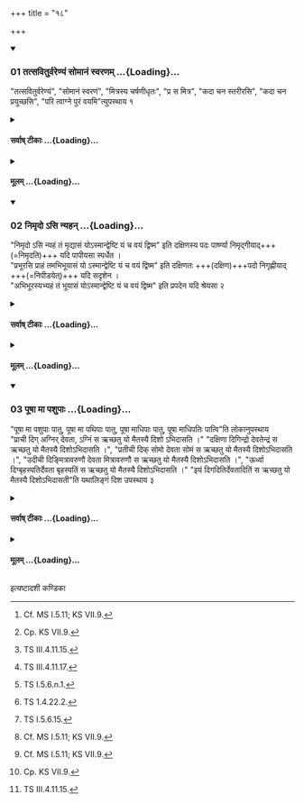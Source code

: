 +++
title = "१८"

+++

<div class="js_include" includetitle="true" newlevelforh1="3" unfilled url="/vedAH_yajuH/taittirIyam/sUtram/ApastambaH/shrautam/vishvAsa-prastutiH/06/18/01_tatsaviturvareNyaM_somAnaM_svaraNam.md">
<details open><summary><h3>01 तत्सवितुर्वरेण्यं सोमानं स्वरणम् ...{Loading}...</h3></summary>

"तत्सवितुर्वरेण्यं", "सोमानं स्वरणं", "मित्रस्य चर्षणीधृतः", "प्र स मित्र", "कदा चन स्तरीरसि", "कदा चन प्रयुच्छसि", "परि त्वाग्ने पुरं वयमि"त्युपस्थाय १  

</details>
</div>
<div class="js_include collapsed" newlevelforh1="4" title="सर्वाष् टीकाः" unfilled url="/vedAH_yajuH/taittirIyam/sUtram/ApastambaH/shrautam/sarvASh_TIkAH/06/18/01_tatsaviturvareNyaM_somAnaM_svaraNam.md">
<details><summary><h4>सर्वाष् टीकाः ...{Loading}...</h4></summary>
<details><summary>थिते</summary>

1. with tat savitur vareṇyam...[^1], somānaṁ svaraṇam..,[^2] mitrasya carṣanīdhr̥taḥ...,[^3] pra sa mitra...,[^4] kadā cana starīrasi...,[^5] kadā cana prayucchasi...,[^6] pari tvāgne puraṁ vayam...[^7] having stood near the Āhvanīya while praising it,

[^1-2]: TS I.5.6.1-m.  

[^3]: TS III.4.11.15.  

[^4]: TS III.4.11.17.  

[^5]: TS I.5.6.n.1.  

[^6]: TS 1.4.22.2.  

[^7]: TS I.5.6.15.
</details>
</details>
</div>
<div class="js_include collapsed" newlevelforh1="4" title="मूलम्" unfilled url="/vedAH_yajuH/taittirIyam/sUtram/ApastambaH/shrautam/mUlam/06/18/01_tatsaviturvareNyaM_somAnaM_svaraNam.md">
<details><summary><h4>मूलम् ...{Loading}...</h4></summary>

तत्सवितुर्वरेण्यं सोमानं स्वरणं मित्रस्य चर्षणीधृतः प्र स मित्र कदा चन स्तरीरसि कदा चन प्रयुच्छसि परि त्वाग्ने पुरं वयमित्युपस्थाय १
</details>
</div>
<div class="js_include" includetitle="true" newlevelforh1="3" unfilled url="/vedAH_yajuH/taittirIyam/sUtram/ApastambaH/shrautam/vishvAsa-prastutiH/06/18/02_nimRdo.asi_nyahan.md">
<details open><summary><h3>02 निमृदो ऽसि न्यहन् ...{Loading}...</h3></summary>

"निमृदो ऽसि न्यहं तं मृद्यासं योऽस्मान्द्वेष्टि यं च वयं द्विष्म" इति दक्षिणस्य पदः पार्ष्ण्या निमृद्गीयाद्+++(=निमृदति)+++ यदि पापीयसा स्पर्धेत ।  
"प्रभूरसि प्राहं तमभिभूयासं यो ऽस्मान्द्वेष्टि यं च वयं द्विष्म" इति दक्षिणतः +++(दक्षिण)+++पदो निगृह्णीयाद् +++(=निपीडयेत्)+++ यदि सदृशेन ।  
"अभिभूरस्यभ्यहं तं भूयासं योऽस्मान्द्वेष्टि यं च वयं द्विष्म" इति प्रपदेन यदि श्रेयसा २  

</details>
</div>
<div class="js_include collapsed" newlevelforh1="4" title="सर्वाष् टीकाः" unfilled url="/vedAH_yajuH/taittirIyam/sUtram/ApastambaH/shrautam/sarvASh_TIkAH/06/18/02_nimRdo.asi_nyahan.md">
<details><summary><h4>सर्वाष् टीकाः ...{Loading}...</h4></summary>
<details><summary>थिते</summary>

2. with nimr̥do'si nyahaṁ tam... he should press (the ground) with the heel of the right foot in case he vies with an inferior enemy; with prabhūrasi prāhaṁ tamabhibhūyāsam... if with an equal (enemy); and with abhibhūrasyabhyahaṁ tam bhūyāsam... if with a superior (enemy).[^1]  

[^1]: Cf. MS I.5.11; KS VII.9.
</details>
</details>
</div>
<div class="js_include collapsed" newlevelforh1="4" title="मूलम्" unfilled url="/vedAH_yajuH/taittirIyam/sUtram/ApastambaH/shrautam/mUlam/06/18/02_nimRdo.asi_nyahan.md">
<details><summary><h4>मूलम् ...{Loading}...</h4></summary>

निमृदो ऽसि न्यहं तं मृद्यासं योऽस्मान्द्वेष्टि यं च वयं द्विष्म इति दक्षिणस्य पदः पार्ष्ण्या निमृद्गीयाद्यदि पापीयसा स्पर्धेत । प्रभूरसि प्राहं तमभिभूयासं यो ऽस्मान्द्वेष्टि यं च वयं द्विष्म इति दक्षिणतः पदो निगृह्णीयाद्यदि सदृशेन । अभिभूरस्यभ्यहं तं भूयासं योऽस्मान्द्वेष्टि यं च वयं द्विष्म इति प्रपदेन यदि श्रेयसा २
</details>
</div>
<div class="js_include" includetitle="true" newlevelforh1="3" unfilled url="/vedAH_yajuH/taittirIyam/sUtram/ApastambaH/shrautam/vishvAsa-prastutiH/06/18/03_pUShA_mA_pashupAH.md">
<details open><summary><h3>03 पूषा मा पशुपाः ...{Loading}...</h3></summary>

"पूषा मा पशुपाः पातु, पूषा मा पथिपाः पातु, पूषा माधिपाः पातु, पूषा माधिपतिः पात्वि"ति लोकानुपस्थाय  
"प्राची दिग् अग्निर् देवता, ऽग्निं स ऋच्छतु यो मैतस्यै दिशो ऽभिदासति ।" "दक्षिणा दिगिन्द्रो देवतेन्द्रं स ऋच्छतु यो
मैतस्यै दिशोऽभिदासति ।", "प्रतीची दिक् सोमो देवता सोमं स ऋच्छतु यो मैतस्यै दिशोऽभिदासति ।", "उदीची दिङ्मित्रावरुणौ देवता मित्रावरुणौ स ऋच्छतु यो मैतस्यै दिशोऽभिदासति ।", "ऊर्ध्वा दिग्बृहस्पतिर्देवता बृहस्पतिं स ऋच्छतु यो मैतस्यै दिशोऽभिदासति ।" "इयं दिगदितिर्देवतादितिं स ऋच्छतु यो मैतस्यै दिशोऽभिदासती"ति यथालिङ्गं दिश उपस्थाय ३  

</details>
</div>
<div class="js_include collapsed" newlevelforh1="4" title="सर्वाष् टीकाः" unfilled url="/vedAH_yajuH/taittirIyam/sUtram/ApastambaH/shrautam/sarvASh_TIkAH/06/18/03_pUShA_mA_pashupAH.md">
<details><summary><h4>सर्वाष् टीकाः ...{Loading}...</h4></summary>
<details><summary>थिते</summary>

3. With the formulae beginning with pūṣā mā pātu...[^1] having praised the worlds, with formulae beginning with prācī digagnir devatā[^2] having praised the quarters in accordance with the characteristic mark (word, indicating the quarter),[^3]   

[^1]: Cp. MS I.5.4.  

[^2]: Cp. KS VII.9.  

[^3]: The sentence is incomplete. See the next Sūtra.
</details>
</details>
</div>
<div class="js_include collapsed" newlevelforh1="4" title="मूलम्" unfilled url="/vedAH_yajuH/taittirIyam/sUtram/ApastambaH/shrautam/mUlam/06/18/03_pUShA_mA_pashupAH.md">
<details><summary><h4>मूलम् ...{Loading}...</h4></summary>

पूषा मा पशुपाः पातु पूषा मा पथिपाः पातु पूषा माधिपाः पातु पूषा माधिपतिः पात्विति लोकानुपस्थाय प्राची दिगग्निर्देवताग्निं स ऋच्छतु यो मैतस्यै दिशोऽभिदासति । दक्षिणा दिगिन्द्रो देवतेन्द्रं स ऋच्छतु यो मैतस्यै दिशोऽभिदासति । प्रतीची दिक् सोमो देवता सोमं स ऋच्छतु यो मैतस्यै दिशोऽभिदासति । उदीची दिङ्मित्रावरुणौ देवता मित्रावरुणौ स ऋच्छतु यो मैतस्यै दिशोऽभिदासति । ऊर्ध्वा दिग्बृहस्पतिर्देवता बृहस्पतिं स ऋच्छतु यो मैतस्यै दिशोऽभिदासति । इयं दिगदितिर्देवतादितिं स ऋच्छतु यो मैतस्यै दिशोऽभिदासतीति यथालिङ्गं दिश उपस्थाय ३
</details>
</div>

  
इत्यष्टादशी कण्डिका 
